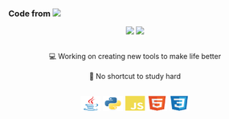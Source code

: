 ### Code from <img height="30em" src="https://user-images.githubusercontent.com/66949329/128573551-26e100c1-d531-4f6a-8af3-23634bc2cc37.png"/>
<center>
 <div>
 <a href="https://github.com/lribeirodev"></a>
  <img height="130em" src="https://github-readme-stats.vercel.app/api?username=lribeirodev&show_icons=true&theme=dark&include_all_commits=true&count_private=true"/>
  <img height="130em" src="https://github-readme-stats.vercel.app/api/top-langs/?username=lribeirodev&layout=compact&langs_count=7&theme=dark"/>
</div><br/>
 
 💻<span> Working on creating new tools to make life better</span><br/><br/>
 👊<span> No shortcut to study hard</span><br/><br/>
 <div>
  <img align="center" height="30" width="40" src="https://raw.githubusercontent.com/devicons/devicon/master/icons/java/java-original.svg">
  <img align="center" height="30" width="40" src="https://raw.githubusercontent.com/devicons/devicon/master/icons/python/python-original.svg">
  <img align="center" height="30" width="40" src="https://raw.githubusercontent.com/devicons/devicon/master/icons/javascript/javascript-plain.svg">
  <img align="center" height="30" width="40" src="https://raw.githubusercontent.com/devicons/devicon/master/icons/html5/html5-original.svg">
  <img align="center" height="30" width="40" src="https://raw.githubusercontent.com/devicons/devicon/master/icons/css3/css3-original.svg">
</div>
</center>
